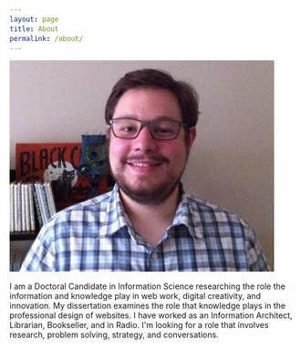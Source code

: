 ```yaml
---
layout: page
title: About
permalink: /about/
---
```

<img src="/assets/Zack_Frazier.jpg" height="371px" width="464px" />


I am a Doctoral Candidate in Information Science researching the role the information and knowledge play in web work, digital creativity, and innovation. My dissertation examines the role that knowledge plays in the professional design of websites. I have worked as an Information Architect, Librarian, Bookseller, and in Radio. I'm looking for a role that involves research, problem solving, strategy, and conversations.
